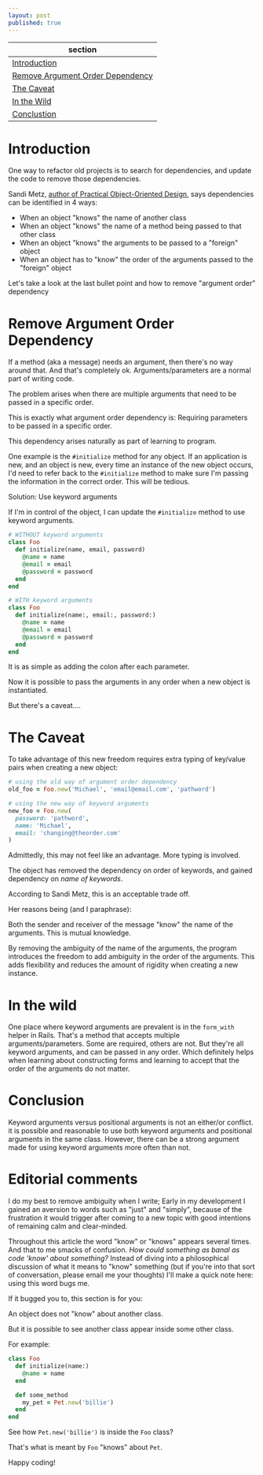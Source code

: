 ```yaml
---
layout: post
published: true
---
```

|section|
|-------|
|[Introduction](#introduction)|
|[Remove Argument Order Dependency](#remove-argument-order-dependency)|
|[The Caveat](#the-caveat)|
|[In the Wild](#in-the-wild)|
|[Conclustion](#conclusion)|

# Introduction

One way to refactor old projects is to search for dependencies, and update the code to remove those dependencies.

Sandi Metz, [author of Practical Object-Oriented Design](https://www.poodr.com/), says dependencies can be identified in 4 ways:

-   When an object "knows" the name of another class
-   When an object "knows" the name of a method being passed to that other class
-   When an object "knows" the arguments to be passed to a "foreign" object
-   When an object has to "know" the order of the arguments passed to the "foreign" object

Let's take a look at the last bullet point and how to remove "argument order" dependency

# Remove Argument Order Dependency

If a method (aka a message) needs an argument, then there's no way around that. And that's completely ok. Arguments/parameters are a normal part of writing code.

The problem arises when there are multiple arguments that need to be passed in a specific order.

This is exactly what argument order dependency is: Requiring parameters to be passed in a specific order.

This dependency arises naturally as part of learning to program.

One example is the `#initialize` method for any object. If an application is new, and an object is new, every time an instance of the new object occurs, I'd need to refer back to the `#initialize` method to make sure I'm passing the information in the correct order. This will be tedious.

Solution: Use keyword arguments

If I'm in control of the object, I can update the `#initialize` method to use keyword arguments.

```ruby
# WITHOUT keyword arguments
class Foo
  def initialize(name, email, password)
    @name = name
    @email = email
    @password = password
  end
end

# WITH keyword arguments
class Foo
  def initialize(name:, email:, password:)
    @name = name
    @email = email
    @password = password
  end
end
```

It is as simple as adding the colon after each parameter.

Now it is possible to pass the arguments in any order when a new object is instantiated.

But there's a caveat....

# The Caveat

To take advantage of this new freedom requires extra typing of key/value pairs when creating a new object:

```ruby
# using the old way of argument order dependency
old_foo = Foo.new('Michael', 'email@email.com', 'pathword')

# using the new way of keyword arguments
new_foo = Foo.new(
  password: 'pathword',
  name: 'Michael',
  email: 'changing@theorder.com'
)
```

Admittedly, this may not feel like an advantage. More typing is involved.

The object has removed the dependency on order of keywords, and gained dependency on _name of keywords_.

According to Sandi Metz, this is an acceptable trade off.

Her reasons being (and I paraphrase):

Both the sender and receiver of the message "know" the name of the arguments. This is mutual knowledge.

By removing the ambiguity of the name of the arguments, the program introduces the freedom to add ambiguity in the order of the arguments. This adds flexibility and reduces the amount of rigidity when creating a new instance.

# In the wild

One place where keyword arguments are prevalent is in the `form_with` helper in Rails. That's a method that accepts multiple arguments/parameters. Some are required, others are not. But they're all keyword arguments, and can be passed in any order. Which definitely helps when learning about constructing forms and learning to accept that the order of the arguments do not matter.

# Conclusion

Keyword arguments versus positional arguments is not an either/or conflict. it is possible and reasonable to use both keyword arguments and positional arguments in the same class. However, there can be a strong argument made for using keyword arguments more often than not.

# Editorial comments

I do my best to remove ambiguity when I write; Early in my development I gained an aversion to words such as "just" and "simply", because of the frustration it would trigger after coming to a new topic with good intentions of remaining calm and clear-minded.

Throughout this article the word "know" or "knows" appears several times. And that to me smacks of confusion. _How could something as banal as code 'know' about something?_ Instead of diving into a philosophical discussion of what it means to "know" something (but if you're into that sort of conversation, please email me your thoughts) I'll make a quick note here: using this word bugs me.

If it bugged you to, this section is for you:

An object does not "know" about another class.

But it is possible to see another class appear inside some other class.

For example:

```ruby
class Foo
  def initialize(name:)
    @name = name
  end

  def some_method
    my_pet = Pet.new('billie')
  end
end
```

See how `Pet.new('billie')` is inside the `Foo` class?

That's what is meant by `Foo` "knows" about `Pet`.

Happy coding!